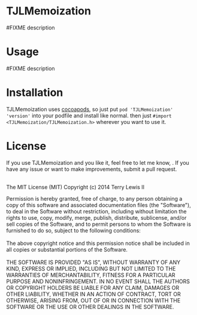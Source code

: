 TJLMemoization
===========
#FIXME description

Usage
===========
#FIXME description

Installation
===========
TJLMemoization uses [cocoapods](http://cocoapods.org), so just put `pod 'TJLMemoization' 'version'` into your podfile and install like normal. then just `#import <TJLMemoization/TJLMemoization.h>` wherever you want to use it.

<h1>License</h1>
If you use TJLMemoization and you like it, feel free to let me know, <terry@ploverproductions.com>. If you have any issue or want to make improvements, submit a pull request.<br><br>

The MIT License (MIT)
Copyright (c) 2014 Terry Lewis II

Permission is hereby granted, free of charge, to any person obtaining a copy of this software and associated documentation files (the "Software"), to deal in the Software without restriction, including without limitation the rights to use, copy, modify, merge, publish, distribute, sublicense, and/or sell copies of the Software, and to permit persons to whom the Software is furnished to do so, subject to the following conditions:
<br><br>
The above copyright notice and this permission notice shall be included in all copies or substantial portions of the Software.
<br><br>
THE SOFTWARE IS PROVIDED "AS IS", WITHOUT WARRANTY OF ANY KIND, EXPRESS OR IMPLIED, INCLUDING BUT NOT LIMITED TO THE WARRANTIES OF MERCHANTABILITY, FITNESS FOR A PARTICULAR PURPOSE AND NONINFRINGEMENT. IN NO EVENT SHALL THE AUTHORS OR COPYRIGHT HOLDERS BE LIABLE FOR ANY CLAIM, DAMAGES OR OTHER LIABILITY, WHETHER IN AN ACTION OF CONTRACT, TORT OR OTHERWISE, ARISING FROM, OUT OF OR IN CONNECTION WITH THE SOFTWARE OR THE USE OR OTHER DEALINGS IN THE SOFTWARE.
